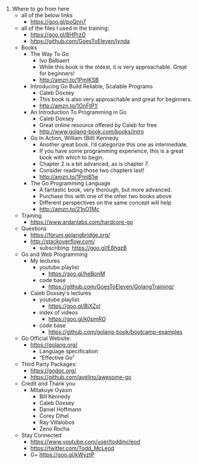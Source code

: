 1. Where to go from here
	* all of the below links
		* https://goo.gl/poQnn7
	* all of the files I used in the training:
		* https://goo.gl/8HPrzO
		* https://github.com/GoesToEleven/lynda
	* Books
		* The Way To Go
			* Ivo Balbaert
			* While this book is the oldest, it is very approachable. Great for beginners!
			* http://amzn.to/1PmlKSB
		* Introducing Go Build Reliable, Scalable Programs
			* Caleb Doxsey
			* This book is also very approachable and great for beginners.
			* http://amzn.to/1OnFtPY
		* An Introduction To Programming in Go
			* Caleb Doxsey
			* Great online resource offered by Caleb for free
			* http://www.golang-book.com/books/intro
		* Go In Action, William (Bill) Kennedy
			* Another great book. I’d categorize this one as intermediate.
			* If you have some programming experience, this is a great book with which to begin.
			* Chapter 2 is a bit advanced, as is chapter 7.
			* Consider reading those two chapters last!
			* http://amzn.to/1PmlB1w
		* The Go Programming Language
			* A fantastic book, very thorough, but more advanced.
			* Purchase this with one of the other two books above
			* Different perspectives on the same concept will help
			* http://amzn.to/21nO1Mc
	* Training
		* https://www.ardanlabs.com/hardcore-go
	* Questions
		* https://forum.golangbridge.org/
		* http://stackoverflow.com/
			* subscribing: https://goo.gl/E8hqzB
	* Go and Web Programming
		* My lectures
			* youtube playlist
				* https://goo.gl/heBonM
			* code base
				* https://github.com/GoesToEleven/GolangTraining/
		* Caleb Doxsey's lectures
			* youtube playlist
				* https://goo.gl/BjXZol
			* index of videos
				* https://goo.gl/k0pmRO
			* code base
				* https://github.com/golang-book/bootcamp-examples
	* Go Official Website:
		* https://golang.org/
      		* Language specification
      		* “Effective Go”
	* Third Party Packages:
		* https://godoc.org/
		* https://github.com/avelino/awesome-go
	* Credit and Thank you
		* Mitakuye Oyasin
			* Bill Kennedy
			* Caleb Doxsey
			* Daniel Hoffmann
			* Corey Dihel
			* Ray Villalobos
            * Zeno Rocha
	* Stay Connected
		* https://www.youtube.com/user/toddmcleod
		* https://twitter.com/Todd_McLeod
		* G+ https://goo.gl/kWyztP
